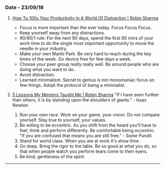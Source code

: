 ### Date - 23/09/18

1. [How To 100x Your Productivity In A World Of Distraction | Robin Sharma](https://www.youtube.com/watch?v=jMnx3_KfRjI)
	- Focus is more important than the ever today. Focus Focus Focus.
	- Keep yourself away from any distractions.
	- 90/90/1 rule: For the next 90 days, spend the first 90 mins of your work time to do the single most important opportunity to move the needle in your industry.  
	- Make your own Manlo Park. Be very hard to reach during the key times of the week. Go device free for few days a week.
	- Choose your peer group really really well. Be around people who are doing what you want to do.
	- Avoid distraction.
	- Learned minimalism. Secret to genius is not monomaniac focus on few things. Adopt the protocol of being a minimalist.

2. [5 Lessons My Mentors Taught Me | Robin Sharma](https://www.youtube.com/watch?v=2OFiP7MY19Q)
	"If I have seen further than others, it is by standing upon the shoulders of giants." - Issac Newton
	1. Run your own race. Work on your game, your vision. Do not compare yourself. Stay true to yourself, your values.
	2. Be willing to be eccentric. As you shift from the heard you'll have to feel, think and perform differently. Be comfortable being eccentric. 
	"If you are confused that means you are still free." - Some Pundit
	3. Stand for world class. When you are at work it's show time.
	4. Go deep. Bring the rigor to the table. Be so good at what you do, so that when people watch you perform tears come to their eyers. 
	5. Be kind, gentleness of the spirit.
---
